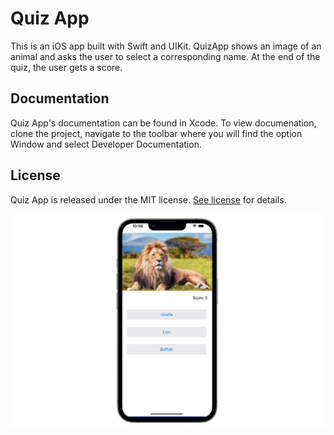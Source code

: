 # Quiz App

This is an iOS app built with Swift and UIKit. QuizApp shows an image of an animal and asks the user to select a corresponding name. At the end of the quiz, the user gets a score.

## Documentation

Quiz App's documentation can be found in Xcode. To view documenation, clone the project, navigate to the toolbar where you will find the option Window and select Developer Documentation.

## License

Quiz App is released under the MIT license. [See license](https://github.com/S-Dassou/QuizApp/blob/main/LICENSE.md) for details.

![Screenshot](https://github.com/S-Dassou/QuizApp/blob/main/screenshot1.png)
